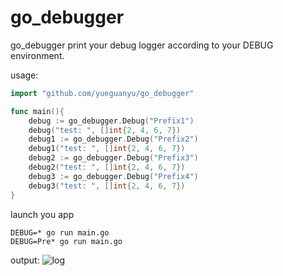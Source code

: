 # go_debugger

go_debugger print your debug logger according to your DEBUG environment.

usage:

```go
import "github.com/yueguanyu/go_debugger"

func main(){
	debug := go_debugger.Debug("Prefix1")
	debug("test: ", []int{2, 4, 6, 7})
	debug1 := go_debugger.Debug("Prefix2")
	debug1("test: ", []int{2, 4, 6, 7})
	debug2 := go_debugger.Debug("Prefix3")
	debug2("test: ", []int{2, 4, 6, 7})
	debug3 := go_debugger.Debug("Prefix4")
	debug3("test: ", []int{2, 4, 6, 7})
}
```

launch you app

```shell
DEBUG=* go run main.go
DEBUG=Pre* go run main.go
```

output:
![log](https://raw.githubusercontent.com/yueguanyu/go_debugger/master/log.png)
